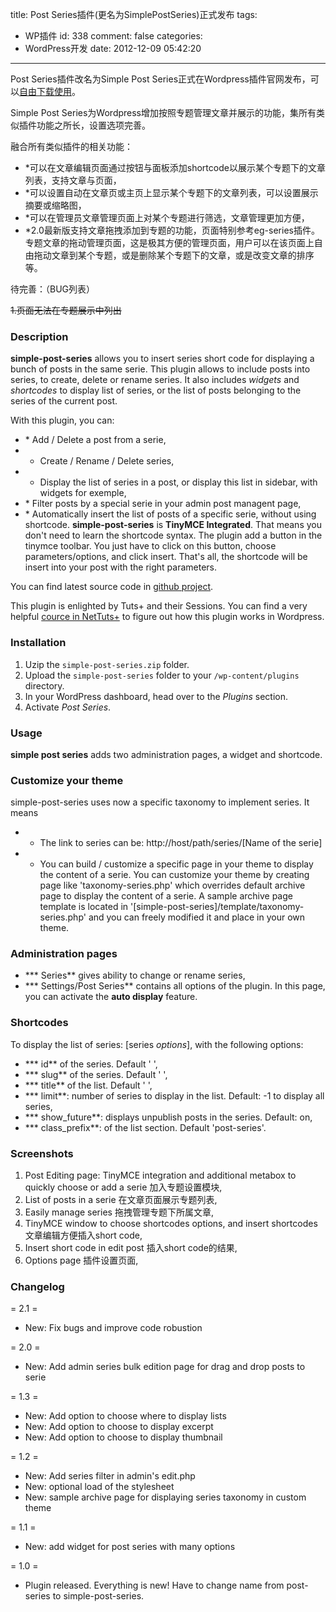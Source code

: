 title: Post Series插件(更名为SimplePostSeries)正式发布
tags:
  - WP插件
id: 338
comment: false
categories:
  - WordPress开发
date: 2012-12-09 05:42:20
---

Post Series插件改名为Simple Post Series正式在Wordpress插件官网发布，可以[自由下载使用](http://wordpress.org/extend/plugins/simple-post-series/ "simple-post-series官网下载")。

Simple Post Series为Wordpress增加按照专题管理文章并展示的功能，集所有类似插件功能之所长，设置选项完善。

融合所有类似插件的相关功能：

*   *可以在文章编辑页面通过按钮与面板添加shortcode以展示某个专题下的文章列表，支持文章与页面，
*   *可以设置自动在文章页或主页上显示某个专题下的文章列表，可以设置展示摘要或缩略图，
*   *可以在管理员文章管理页面上对某个专题进行筛选，文章管理更加方便，
*   *2.0最新版支持文章拖拽添加到专题的功能，页面特别参考eg-series插件。
专题文章的拖动管理页面，这是极其方便的管理页面，用户可以在该页面上自由拖动文章到某个专题，或是删除某个专题下的文章，或是改变文章的排序等。

待完善：（BUG列表）

<del>1.页面无法在专题展示中列出</del>

### Description

**simple-post-series** allows you to insert series short code for displaying a bunch of posts in the same serie.
This plugin allows to include posts into series, to create, delete or rename series. It also includes _widgets_ and _shortcodes_ to display list of series, or the list of posts belonging to the series of the current post.

With this plugin, you can:

*   * Add / Delete a post from a serie,
*   * Create / Rename / Delete series,
*   * Display the list of series in a post, or display this list in sidebar, with widgets for exemple,
*   * Filter posts by a special serie in your admin post managent page,
*   * Automatically insert the list of posts of a specific serie, without using shortcode.
**simple-post-series** is **TinyMCE Integrated**. That means you don't need to learn the shortcode syntax. The plugin add a button in the tinymce toolbar. You just have to click on this button, choose parameters/options, and click insert. That's all, the shortcode will be insert into your post with the right parameters.

You can find latest source code in [github project](https://github.com/chaozh/Post-Series).

This plugin is enlighted by Tuts+ and their Sessions. You can find a very helpful [cource in NetTuts+](http://wp.tutsplus.com/tutorials/plugins/adding-post-series-functionality-to-wordpress-with-taxonomies/) to figure out how this plugin works in Wordpress.

### Installation

1.  Uzip the `simple-post-series.zip` folder.
2.  Upload the `simple-post-series` folder to your `/wp-content/plugins` directory.
3.  In your WordPress dashboard, head over to the *Plugins* section.
4.  Activate *Post Series*.

### Usage

**simple post series** adds two administration pages, a widget and shortcode.

### Customize your theme

simple-post-series uses now a specific taxonomy to implement series. It means

*   * The link to series can be: http://host/path/series/[Name of the serie]
*   * You can build / customize a specific page in your theme to display the content of a serie.
You can customize your theme by creating page like 'taxonomy-series.php' which overrides default archive page to display the content of a serie.
A sample archive page template is located in '[simple-post-series]/template/taxonomy-series.php' and you can freely modified it and place in your own theme.

### Administration pages

*   *** Series** gives ability to change or rename series,
*   *** Settings/Post Series** contains all options of the plugin. In this page, you can activate the **auto display** feature.

### Shortcodes

To display the list of series: [series _options_], with the following options:

*   *** id** of the series. Default ' ',
*   *** slug** of the series. Default ' ',
*   *** title** of the list. Default ' ',
*   *** limit**: number of series to display in the list. Default: -1 to display all series,
*   *** show_future**: displays unpublish posts in the series. Default: on,
*   *** class_prefix**: of the list section. Default 'post-series'.

### Screenshots

1.  Post Editing page: TinyMCE integration and additional metabox to quickly choose or add a serie 加入专题设置模块,
2.  List of posts in a serie 在文章页面展示专题列表,
3.  Easily manage series 拖拽管理专题下所属文章,
4.  TinyMCE window to choose shortcodes options, and insert shortcodes 文章编辑方便插入short code,
5.  Insert short code in edit post 插入short code的结果,
6.  Options page 插件设置页面,

### Changelog

= 2.1 =
* New: Fix bugs and improve code robustion

= 2.0 =
* New: Add admin series bulk edition page for drag and drop posts to serie

= 1.3 =

* New: Add option to choose where to display lists
* New: Add option to choose to display excerpt
* New: Add option to choose to display thumbnail

= 1.2 =

* New: Add series filter in admin's edit.php
* New: optional load of the stylesheet
* New: sample archive page for displaying series taxonomy in custom theme

= 1.1 =

* New: add widget for post series with many options

= 1.0 =

* Plugin released. Everything is new! Have to change name from post-series to simple-post-series.